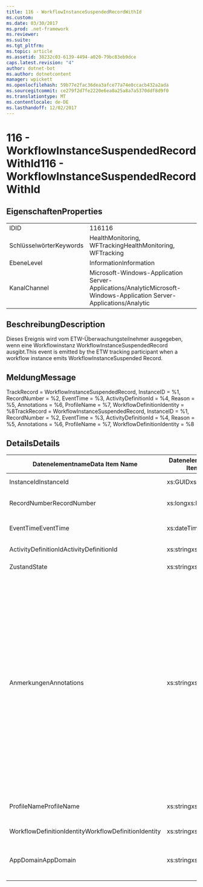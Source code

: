 ```yaml
---
title: 116 - WorkflowInstanceSuspendedRecordWithId
ms.custom: 
ms.date: 03/30/2017
ms.prod: .net-framework
ms.reviewer: 
ms.suite: 
ms.tgt_pltfrm: 
ms.topic: article
ms.assetid: 38232c03-6139-4494-a020-79bc83eb9dce
caps.latest.revision: "4"
author: dotnet-bot
ms.author: dotnetcontent
manager: wpickett
ms.openlocfilehash: 59b77e2fac36dea3afce77a74e0ccacb432a2ada
ms.sourcegitcommit: ce279f2d7fe2220e6ea0a25a8a7a5370ddf8d9f0
ms.translationtype: MT
ms.contentlocale: de-DE
ms.lasthandoff: 12/02/2017
---
```

# <a name="116---workflowinstancesuspendedrecordwithid"></a><span data-ttu-id="88004-102">116 - WorkflowInstanceSuspendedRecordWithId</span><span class="sxs-lookup"><span data-stu-id="88004-102">116 - WorkflowInstanceSuspendedRecordWithId</span></span>
## <a name="properties"></a><span data-ttu-id="88004-103">Eigenschaften</span><span class="sxs-lookup"><span data-stu-id="88004-103">Properties</span></span>  
  
|||  
|-|-|  
|<span data-ttu-id="88004-104">ID</span><span class="sxs-lookup"><span data-stu-id="88004-104">ID</span></span>|<span data-ttu-id="88004-105">116</span><span class="sxs-lookup"><span data-stu-id="88004-105">116</span></span>|  
|<span data-ttu-id="88004-106">Schlüsselwörter</span><span class="sxs-lookup"><span data-stu-id="88004-106">Keywords</span></span>|<span data-ttu-id="88004-107">HealthMonitoring, WFTracking</span><span class="sxs-lookup"><span data-stu-id="88004-107">HealthMonitoring, WFTracking</span></span>|  
|<span data-ttu-id="88004-108">Ebene</span><span class="sxs-lookup"><span data-stu-id="88004-108">Level</span></span>|<span data-ttu-id="88004-109">Information</span><span class="sxs-lookup"><span data-stu-id="88004-109">Information</span></span>|  
|<span data-ttu-id="88004-110">Kanal</span><span class="sxs-lookup"><span data-stu-id="88004-110">Channel</span></span>|<span data-ttu-id="88004-111">Microsoft-Windows-Application Server-Applications/Analytic</span><span class="sxs-lookup"><span data-stu-id="88004-111">Microsoft-Windows-Application Server-Applications/Analytic</span></span>|  
  
## <a name="description"></a><span data-ttu-id="88004-112">Beschreibung</span><span class="sxs-lookup"><span data-stu-id="88004-112">Description</span></span>  
 <span data-ttu-id="88004-113">Dieses Ereignis wird vom ETW-Überwachungsteilnehmer ausgegeben, wenn eine Workflowinstanz WorkflowInstanceSuspendedRecord ausgibt.</span><span class="sxs-lookup"><span data-stu-id="88004-113">This event is emitted by the ETW tracking participant when a workflow instance emits WorkflowInstanceSuspended Record.</span></span>  
  
## <a name="message"></a><span data-ttu-id="88004-114">Meldung</span><span class="sxs-lookup"><span data-stu-id="88004-114">Message</span></span>  
 <span data-ttu-id="88004-115">TrackRecord = WorkflowInstanceSuspendedRecord, InstanceID = %1, RecordNumber = %2, EventTime = %3, ActivityDefinitionId = %4, Reason = %5, Annotations = %6, ProfileName = %7, WorkflowDefinitionIdentity = %8</span><span class="sxs-lookup"><span data-stu-id="88004-115">TrackRecord = WorkflowInstanceSuspendedRecord, InstanceID = %1, RecordNumber = %2, EventTime = %3, ActivityDefinitionId = %4, Reason = %5, Annotations = %6, ProfileName = %7, WorkflowDefinitionIdentity = %8</span></span>  
  
## <a name="details"></a><span data-ttu-id="88004-116">Details</span><span class="sxs-lookup"><span data-stu-id="88004-116">Details</span></span>  
  
|<span data-ttu-id="88004-117">Datenelementname</span><span class="sxs-lookup"><span data-stu-id="88004-117">Data Item Name</span></span>|<span data-ttu-id="88004-118">Datenelementtyp</span><span class="sxs-lookup"><span data-stu-id="88004-118">Data Item Type</span></span>|<span data-ttu-id="88004-119">Beschreibung</span><span class="sxs-lookup"><span data-stu-id="88004-119">Description</span></span>|  
|--------------------|--------------------|-----------------|  
|<span data-ttu-id="88004-120">InstanceId</span><span class="sxs-lookup"><span data-stu-id="88004-120">InstanceId</span></span>|<span data-ttu-id="88004-121">xs:GUID</span><span class="sxs-lookup"><span data-stu-id="88004-121">xs:GUID</span></span>|<span data-ttu-id="88004-122">Die Instanz-ID für den Workflow.</span><span class="sxs-lookup"><span data-stu-id="88004-122">The instance id for the workflow</span></span>|  
|<span data-ttu-id="88004-123">RecordNumber</span><span class="sxs-lookup"><span data-stu-id="88004-123">RecordNumber</span></span>|<span data-ttu-id="88004-124">xs:long</span><span class="sxs-lookup"><span data-stu-id="88004-124">xs:long</span></span>|<span data-ttu-id="88004-125">Die Sequenznummer des ausgegebenen Datensatzes.</span><span class="sxs-lookup"><span data-stu-id="88004-125">The sequence number of the emitted record</span></span>|  
|<span data-ttu-id="88004-126">EventTime</span><span class="sxs-lookup"><span data-stu-id="88004-126">EventTime</span></span>|<span data-ttu-id="88004-127">xs:dateTime</span><span class="sxs-lookup"><span data-stu-id="88004-127">xs:dateTime</span></span>|<span data-ttu-id="88004-128">Die Zeit in UTC, als das Ereignis ausgegeben wurde.</span><span class="sxs-lookup"><span data-stu-id="88004-128">The time in UTC when the event was emitted</span></span>|  
|<span data-ttu-id="88004-129">ActivityDefinitionId</span><span class="sxs-lookup"><span data-stu-id="88004-129">ActivityDefinitionId</span></span>|<span data-ttu-id="88004-130">xs:string</span><span class="sxs-lookup"><span data-stu-id="88004-130">xs:string</span></span>|<span data-ttu-id="88004-131">Der Name der Stammaktivität im Workflow.</span><span class="sxs-lookup"><span data-stu-id="88004-131">The name of the root activity in the workflow</span></span>|  
|<span data-ttu-id="88004-132">Zustand</span><span class="sxs-lookup"><span data-stu-id="88004-132">State</span></span>|<span data-ttu-id="88004-133">xs:string</span><span class="sxs-lookup"><span data-stu-id="88004-133">xs:string</span></span>|<span data-ttu-id="88004-134">Der aktuelle Zustand des Workflows.</span><span class="sxs-lookup"><span data-stu-id="88004-134">The current state of the Workflow.</span></span>|  
|<span data-ttu-id="88004-135">Anmerkungen</span><span class="sxs-lookup"><span data-stu-id="88004-135">Annotations</span></span>|<span data-ttu-id="88004-136">xs:string</span><span class="sxs-lookup"><span data-stu-id="88004-136">xs:string</span></span>|<span data-ttu-id="88004-137">Die Anmerkungen, die diesem Ereignis hinzugefügt wurden.</span><span class="sxs-lookup"><span data-stu-id="88004-137">The annotations that were added to this event.</span></span> <span data-ttu-id="88004-138">Die Werte werden in einem XML-Element im Format gespeichert \<Elemente >\< Elementname = "AnnotationName" Type = "> AnnotationValue\</item > \< /items >.</span><span class="sxs-lookup"><span data-stu-id="88004-138">The values are stored in an xml element in the format \<items>\< item name = "annotationName" type="System.String">annotationValue\</item>\</items>.</span></span> <span data-ttu-id="88004-139">Wenn keine Anmerkungen angegeben werden, die Zeichenfolge enthält \<Elemente / >.</span><span class="sxs-lookup"><span data-stu-id="88004-139">If no annotations are specified then the string contains \<items/>.</span></span> <span data-ttu-id="88004-140">Die ETW-Ereignisgröße wird von der ETW-Puffergröße oder der maximalen Nutzlast für ein ETW-Ereignis beschränkt.</span><span class="sxs-lookup"><span data-stu-id="88004-140">The ETW event size is limited by the ETW buffer size or the max payload for an ETW event.</span></span> <span data-ttu-id="88004-141">Wenn die Größe des Ereignisses die ETW-Beschränkung überschreitet, und klicken Sie dann das Ereignis abgeschnitten, indem die Anmerkungen ausgelassen und der Anmerkungswert mit ersetzen \<Elemente >...  \< /items >.</span><span class="sxs-lookup"><span data-stu-id="88004-141">If the size of the event exceeds the ETW limits, then the event is truncated by dropping the annotations and replacing the annotation value with \<items>...\</items>.</span></span>|  
|<span data-ttu-id="88004-142">ProfileName</span><span class="sxs-lookup"><span data-stu-id="88004-142">ProfileName</span></span>|<span data-ttu-id="88004-143">xs:string</span><span class="sxs-lookup"><span data-stu-id="88004-143">xs:string</span></span>|<span data-ttu-id="88004-144">Der Name oder das Überwachungsprofil, das zur Ausgabe dieses Ereignisses geführt hat.</span><span class="sxs-lookup"><span data-stu-id="88004-144">The name or the tracking profile that resulted in this event being emitted</span></span>|  
|<span data-ttu-id="88004-145">WorkflowDefinitionIdentity</span><span class="sxs-lookup"><span data-stu-id="88004-145">WorkflowDefinitionIdentity</span></span>|<span data-ttu-id="88004-146">xs:string</span><span class="sxs-lookup"><span data-stu-id="88004-146">xs:string</span></span>|<span data-ttu-id="88004-147">Die ID der Workflowdefinition.</span><span class="sxs-lookup"><span data-stu-id="88004-147">The workflow definition id</span></span>|  
|<span data-ttu-id="88004-148">AppDomain</span><span class="sxs-lookup"><span data-stu-id="88004-148">AppDomain</span></span>|<span data-ttu-id="88004-149">xs:string</span><span class="sxs-lookup"><span data-stu-id="88004-149">xs:string</span></span>|<span data-ttu-id="88004-150">Die von AppDomain.CurrentDomain.FriendlyName zurückgegebene Zeichenfolge.</span><span class="sxs-lookup"><span data-stu-id="88004-150">The string returned by AppDomain.CurrentDomain.FriendlyName.</span></span>|
